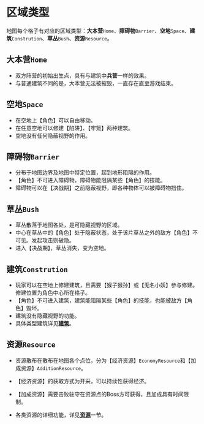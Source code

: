 # 区域类型

地图每个格子有对应的区域类型：**大本营**`Home`、**障碍物**`Barrier`、**空地**`Space`、**建筑**`Constrution`、**草丛**`Bush`、**资源**`Resource`。

## 大本营`Home`

- 双方阵营的初始出生点，具有与建筑中**兵营**一样的效果。
- 与普通建筑不同的是，大本营无法被摧毁，一直存在直至游戏结束。

## 空地`Space`

- 在空地上【角色】可以自由移动。
- 在任意空地可以修建【陷阱】、【牢笼】两种建筑。
- 空地没有任何隐蔽视野的作用。

## 障碍物`Barrier`

- 分布于地图边界及地图中特定位置，起到地形阻隔的作用。
- 【角色】不可进入障碍物，障碍物能阻隔某些【角色】的技能。
- 障碍物可以在【决战期】之前隐蔽视野，即各种物体可以被障碍物挡住。

## 草丛`Bush`

- 草丛散落于地图各处，是可隐藏视野的区域。
- 中心在草丛中的【角色】处于隐蔽状态，处于该片草丛之外的敌方【角色】不可见。发起攻击则破隐。
- 进入【决战期】，草丛消失，变为空地。

## 建筑`Constrution`

- 玩家可以在空地上修建建筑，且需要【猴子猴孙】或【无名小妖】参与修建。修建位置为角色中心所在格子。
- 【角色】不可进入建筑，建筑能阻隔某些【角色】的技能，也能被敌方【角色】毁坏。
- 建筑没有隐藏视野的功能。
- 具体类型建筑详见[**建筑**](./Construction)。

## 资源`Resource`

- 资源散布在散布在地图各个点位，分为【经济资源】`EconomyResource`和【加成资源】`AdditionResource`。

- 【经济资源】的获取方式为开采，可以持续性获得经济。

- 【加成资源】需要击败驻守在资源点的Boss方可获得，且加成具有时间限制。

- 各类资源的详细功能，详见[**资源**](./Resource)一节。

  

  
